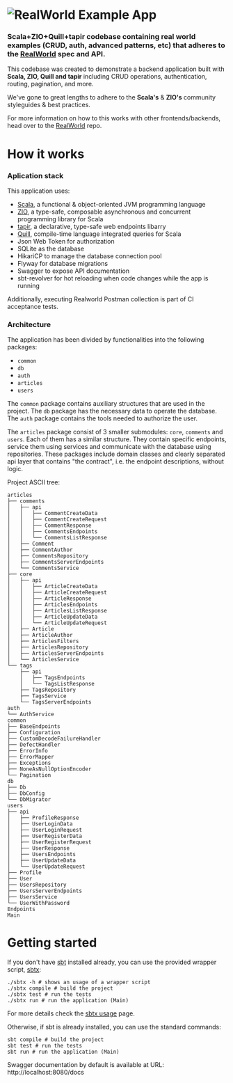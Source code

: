 # ![RealWorld Example App](logo.png)

### Scala+ZIO+Quill+tapir codebase containing real world examples (CRUD, auth, advanced patterns, etc) that adheres to the [RealWorld](https://github.com/gothinkster/realworld) spec and API.

This codebase was created to demonstrate a backend application built with **Scala, ZIO, Quill and tapir** including CRUD operations, authentication, routing, pagination, and more.

We've gone to great lengths to adhere to the **Scala's** & **ZIO's** community styleguides & best practices.

For more information on how to this works with other frontends/backends, head over to the [RealWorld](https://github.com/gothinkster/realworld) repo.


# How it works
### Aplication stack 

This application uses:

* [Scala](https://scala-lang.org), a functional & object-oriented JVM programming language
* [ZIO](https://zio.dev), a type-safe, composable asynchronous and concurrent programming library for Scala
* [tapir](https://tapir.softwaremill.com/en/latest/), a declarative, type-safe web endpoints libarry
* [Quill](https://github.com/zio/zio-quill), compile-time language integrated queries for Scala
* Json Web Token for authorization
* SQLite as the database
* HikariCP to manage the database connection pool
* Flyway for database migrations
* Swagger to expose API documentation
* sbt-revolver for hot reloading when code changes while the app is running 

Additionally, executing Realworld Postman collection is part of CI acceptance tests.

### Architecture
The application has been divided by functionalities into the following packages:
* `common`
* `db`
* `auth`
* `articles`
* `users`

The `common` package contains auxiliary structures that are used in the project.
The `db` package has the necessary data to operate the database.
The `auth` package contains the tools needed to authorize the user.

The `articles` package consist of 3 smaller submodules: `core`, `comments` and `users`.
Each of them has a similar structure. They contain specific endpoints, service them using services and communicate with the database using repositories.
These packages include domain classes and clearly separated api layer that contains "the contract", i.e. the endpoint descriptions, without logic.

Project ASCII tree:

```
articles
├── comments
│   ├── api
│   │   ├── CommentCreateData 
│   │   ├── CommentCreateRequest
│   │   ├── CommentResponse
│   │   ├── CommentsEndpoints
│   │   └── CommentsListResponse
│   ├── Comment
│   ├── CommentAuthor
│   ├── CommentsRepository
│   ├── CommentsServerEndpoints
│   └── CommentsService
├── core
│   ├── api
│   │   ├── ArticleCreateData
│   │   ├── ArticleCreateRequest
│   │   ├── ArticleResponse
│   │   ├── ArticlesEndpoints
│   │   ├── ArticlesListResponse
│   │   ├── ArticleUpdateData
│   │   └── ArticleUpdateRequest
│   ├── Article
│   ├── ArticleAuthor
│   ├── ArticlesFilters
│   ├── ArticlesRepository
│   ├── ArticlesServerEndpoints
│   └── ArticlesService
└── tags
    ├── api
    │   ├── TagsEndpoints
    │   └── TagsListResponse
    ├── TagsRepository
    ├── TagsService
    └── TagsServerEndpoints
auth
└── AuthService    
common
├── BaseEndpoints
├── Configuration
├── CustomDecodeFailureHandler 
├── DefectHandler
├── ErrorInfo
├── ErrorMapper
├── Exceptions
├── NoneAsNullOptionEncoder
└── Pagination
db
├── Db
├── DbConfig
└── DbMigrator
users
├── api
│   ├── ProfileResponse
│   ├── UserLoginData
│   ├── UserLoginRequest
│   ├── UserRegisterData
│   ├── UserRegisterRequest
│   ├── UserResponse
│   ├── UsersEndpoints
│   ├── UserUpdateData
│   └── UserUpdateRequest
├── Profile
├── User
├── UsersRepository
├── UsersServerEndpoints
├── UsersService
└── UserWithPassword
Endpoints
Main
```
# Getting started

If you don't have [sbt](https://www.scala-sbt.org) installed already, you can use the provided wrapper script, [sbtx](https://github.com/dwijnand/sbt-extras#installation):

```shell
./sbtx -h # shows an usage of a wrapper script
./sbtx compile # build the project
./sbtx test # run the tests
./sbtx run # run the application (Main)
```

For more details check the [sbtx usage](https://github.com/dwijnand/sbt-extras#sbt--h) page.

Otherwise, if sbt is already installed, you can use the standard commands:

```shell
sbt compile # build the project
sbt test # run the tests
sbt run # run the application (Main)
```

Swagger documentation by default is available at URL:
http://localhost:8080/docs
